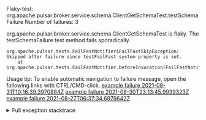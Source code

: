         
Flaky-test: org.apache.pulsar.broker.service.schema.ClientGetSchemaTest.testSchemaFailure
Number of failures: 3

org.apache.pulsar.broker.service.schema.ClientGetSchemaTest is flaky. The testSchemaFailure test method fails sporadically.

```
org.apache.pulsar.tests.FailFastNotifier$FailFastSkipException: Skipped after failure since testFailFast system property is set.
	at org.apache.pulsar.tests.FailFastNotifier.beforeInvocation(FailFastNotifier.java:88)

```

Usage tip: To enable automatic navigation to failure message, open the following links with CTRL/CMD-click.
[example failure 2021-08-31T10:16:39.3970884Z](https://github.com/apache/pulsar/runs/3471501156?check_suite_focus=true#step:10:1465)
[example failure 2021-08-30T23:13:45.9939323Z](https://github.com/apache/pulsar/runs/3467152431?check_suite_focus=true#step:9:725)
[example failure 2021-08-27T06:37:34.6979642Z](https://github.com/apache/pulsar/runs/3440411059?check_suite_focus=true#step:9:2647)


<details>
<summary>Full exception stacktrace</summary>
<code><pre>
org.apache.pulsar.tests.FailFastNotifier$FailFastSkipException: Skipped after failure since testFailFast system property is set.
	at org.apache.pulsar.tests.FailFastNotifier.beforeInvocation(FailFastNotifier.java:88)

</pre></code>
</details>

